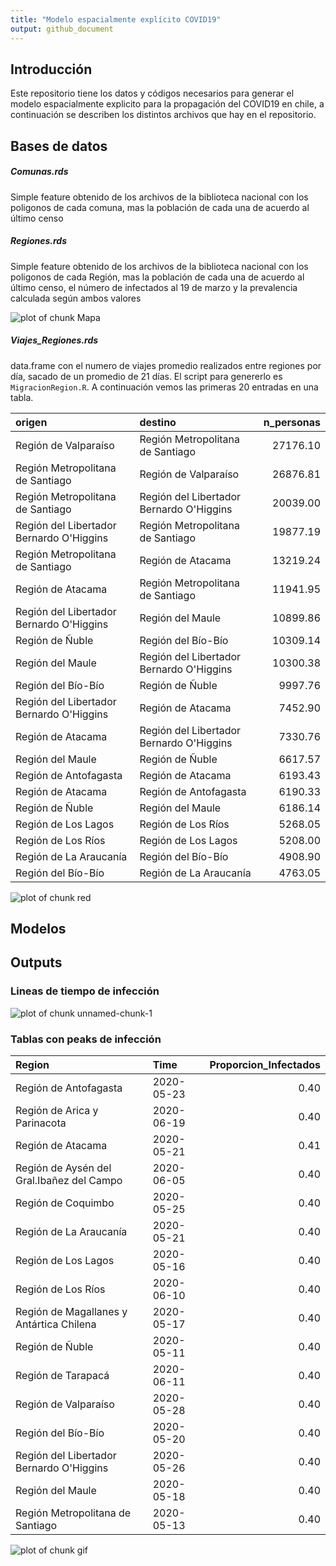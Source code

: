 ```yaml
---
title: "Modelo espacialmente explícito COVID19"
output: github_document
---
```




## Introducción

Este repositorio tiene los datos y códigos necesarios para generar el modelo espacialmente explicito para la propagación del COVID19 en chile, a continuación se describen los distintos archivos que hay en el repositorio.

## Bases de datos

##### Comunas.rds

Simple feature obtenido de los archivos de la biblioteca nacional con los poligonos de cada comuna, mas la población de cada una de acuerdo al último censo


##### Regiones.rds

Simple feature obtenido de los archivos de la biblioteca nacional con los poligonos de cada Región, mas la población de cada una de acuerdo al último censo, el número de infectados al 19 de marzo y la prevalencia calculada según ambos valores

![plot of chunk Mapa](figure/Mapa-1.png)

##### Viajes_Regiones.rds

data.frame con el numero de viajes promedio realizados entre regiones por día, sacado de un promedio de 21 días. El script para genererlo es `MigracionRegion.R`. A continuación vemos las primeras 20 entradas en una tabla.


|origen                                   |destino                                  | n_personas|
|:----------------------------------------|:----------------------------------------|----------:|
|Región de Valparaíso                     |Región Metropolitana de Santiago         |   27176.10|
|Región Metropolitana de Santiago         |Región de Valparaíso                     |   26876.81|
|Región Metropolitana de Santiago         |Región del Libertador Bernardo O'Higgins |   20039.00|
|Región del Libertador Bernardo O'Higgins |Región Metropolitana de Santiago         |   19877.19|
|Región Metropolitana de Santiago         |Región de Atacama                        |   13219.24|
|Región de Atacama                        |Región Metropolitana de Santiago         |   11941.95|
|Región del Libertador Bernardo O'Higgins |Región del Maule                         |   10899.86|
|Región de Ñuble                          |Región del Bío-Bío                       |   10309.14|
|Región del Maule                         |Región del Libertador Bernardo O'Higgins |   10300.38|
|Región del Bío-Bío                       |Región de Ñuble                          |    9997.76|
|Región del Libertador Bernardo O'Higgins |Región de Atacama                        |    7452.90|
|Región de Atacama                        |Región del Libertador Bernardo O'Higgins |    7330.76|
|Región del Maule                         |Región de Ñuble                          |    6617.57|
|Región de Antofagasta                    |Región de Atacama                        |    6193.43|
|Región de Atacama                        |Región de Antofagasta                    |    6190.33|
|Región de Ñuble                          |Región del Maule                         |    6186.14|
|Región de Los Lagos                      |Región de Los Ríos                       |    5268.05|
|Región de Los Ríos                       |Región de Los Lagos                      |    5208.00|
|Región de La Araucanía                   |Región del Bío-Bío                       |    4908.90|
|Región del Bío-Bío                       |Región de La Araucanía                   |    4763.05|

![plot of chunk red](figure/red-1.png)



## Modelos



## Outputs


### Lineas de tiempo de infección

![plot of chunk unnamed-chunk-1](figure/unnamed-chunk-1-1.png)


### Tablas con peaks de infección



|Region                                    |Time       | Proporcion_Infectados|
|:-----------------------------------------|:----------|---------------------:|
|Región de Antofagasta                     |2020-05-23 |                  0.40|
|Región de Arica y Parinacota              |2020-06-19 |                  0.40|
|Región de Atacama                         |2020-05-21 |                  0.41|
|Región de Aysén del Gral.Ibañez del Campo |2020-06-05 |                  0.40|
|Región de Coquimbo                        |2020-05-25 |                  0.40|
|Región de La Araucanía                    |2020-05-21 |                  0.40|
|Región de Los Lagos                       |2020-05-16 |                  0.40|
|Región de Los Ríos                        |2020-06-10 |                  0.40|
|Región de Magallanes y Antártica Chilena  |2020-05-17 |                  0.40|
|Región de Ñuble                           |2020-05-11 |                  0.40|
|Región de Tarapacá                        |2020-06-11 |                  0.40|
|Región de Valparaíso                      |2020-05-28 |                  0.40|
|Región del Bío-Bío                        |2020-05-20 |                  0.40|
|Región del Libertador Bernardo O'Higgins  |2020-05-26 |                  0.40|
|Región del Maule                          |2020-05-18 |                  0.40|
|Región Metropolitana de Santiago          |2020-05-13 |                  0.40|



![plot of chunk gif](Test2.gif)

